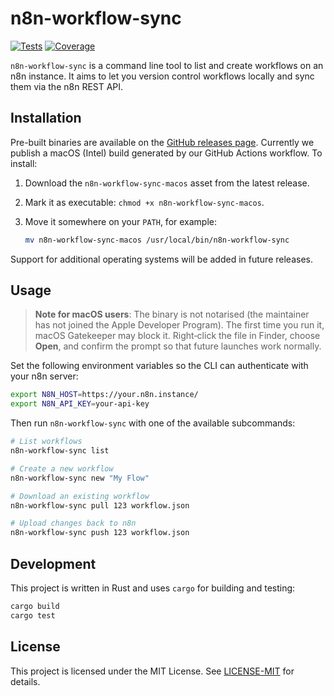 # n8n-workflow-sync

[![Tests](https://github.com/dunctk/n8n-workflow-sync/actions/workflows/test.yml/badge.svg?branch=main)](https://github.com/dunctk/n8n-workflow-sync/actions/workflows/test.yml)
[![Coverage](https://codecov.io/gh/dunctk/n8n-workflow-sync/branch/main/graph/badge.svg)](https://codecov.io/gh/dunctk/n8n-workflow-sync)

`n8n-workflow-sync` is a command line tool to list and create workflows on an n8n instance. It aims to let you version control workflows locally and sync them via the n8n REST API.

## Installation

Pre-built binaries are available on the [GitHub releases page](https://github.com/dunctk/n8n-workflow-sync/releases). Currently we publish a macOS (Intel) build generated by our GitHub Actions workflow. To install:

1. Download the `n8n-workflow-sync-macos` asset from the latest release.
2. Mark it as executable: `chmod +x n8n-workflow-sync-macos`.
3. Move it somewhere on your `PATH`, for example:

   ```bash
   mv n8n-workflow-sync-macos /usr/local/bin/n8n-workflow-sync
   ```

Support for additional operating systems will be added in future releases.

## Usage

> **Note for macOS users**: The binary is not notarised (the maintainer has
> not joined the Apple Developer Program). The first time you run it, macOS
> Gatekeeper may block it. Right‑click the file in Finder, choose **Open**, and
> confirm the prompt so that future launches work normally.

Set the following environment variables so the CLI can authenticate with your n8n server:

```bash
export N8N_HOST=https://your.n8n.instance/
export N8N_API_KEY=your-api-key
```

Then run `n8n-workflow-sync` with one of the available subcommands:

```bash
# List workflows
n8n-workflow-sync list

# Create a new workflow
n8n-workflow-sync new "My Flow"

# Download an existing workflow
n8n-workflow-sync pull 123 workflow.json

# Upload changes back to n8n
n8n-workflow-sync push 123 workflow.json
```

## Development

This project is written in Rust and uses `cargo` for building and testing:

```bash
cargo build
cargo test
```

## License

This project is licensed under the MIT License. See [LICENSE-MIT](LICENSE-MIT) for details.
